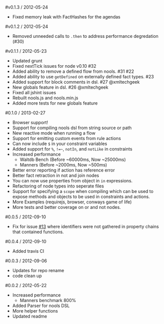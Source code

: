 #v0.1.3 / 2012-05-24

* Fixed memory leak with FactHashes for the agendas

#v0.1.2 / 2012-05-24

* Removed unneeded calls to `.then` to address performance degredation (#30)

#v0.1.1 / 2012-05-23

* Updated grunt
* Fixed nextTick issues for node v0.10 #32
* Added ability to remove a defined flow from nools. #31 #22
* Added ability to use `getDefined` on externally defined fact types. #23
* Added support for block comments in dsl. #27 @xmltechgeek
* New globals feature in dsl. #26 @xmltechgeek
* Fixed all jshint issues
* Rebuilt nools.js and nools.min.js
* Added more tests for new globals feature

#0.1.0 / 2013-02-27

* Browser support!
* Support for compiling nools dsl from string source or path
* New reactive mode when running a flow
* Support for emitting custom events from rule actions
* Can now include `$` in your constraint variables
* Added support for `%`, `!=~`, `notIn`, and `notLike` in constraints
* Increased performance
  * Waltdb Bench (Before ~60000ms, Now ~25000ms)
  * Manners (Before ~2000ms, Now ~500ms)
* Better error reporting if action has reference error
* Better fact retraction in not and join nodes
* You can now use properties from object in `in` expressions.
* Refactoring of node types into seperate files
* Support for specifying a `scope` when compiling which can be used to expose methods and objects to be used in constraints and actions.
* More Examples (requirejs, browser, conways game of life)
* More tests and better coverage on or and not nodes.

#0.0.5 / 2012-09-10
* Fix for issue [#13](https://github.com/C2FO/nools/issues/13) where identifiers were not gathered in property chains that contained functions.

#0.0.4 / 2012-09-10
* Added travis CI

#0.0.3 / 2012-09-06
* Updates for repo rename
* code clean up


#0.0.2 / 2012-05-22
* Increased performance
  * Manners benchmark 800%
* Added Parser for nools DSL
* More helper functions
* Updated readme

